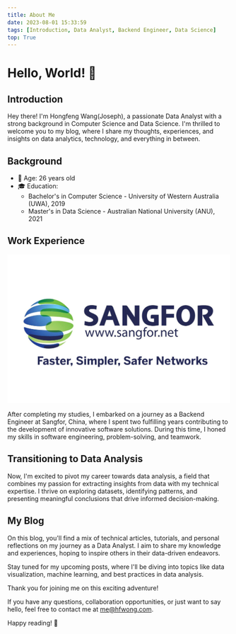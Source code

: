 ```yaml
---
title: About Me
date: 2023-08-01 15:33:59
tags: [Introduction, Data Analyst, Backend Engineer, Data Science]
top: True
---
```


# Hello, World! 👋

## Introduction

Hey there! I'm Hongfeng Wang(Joseph), a passionate Data Analyst with a strong background in Computer Science and Data Science. I'm thrilled to welcome you to my blog, where I share my thoughts, experiences, and insights on data analytics, technology, and everything in between.
<!-- more -->
## Background

- 🎂 Age: 26 years old
- 🎓 Education:
  - Bachelor's in Computer Science - University of Western Australia (UWA), 2019
  - Master's in Data Science - Australian National University (ANU), 2021

## Work Experience

![Work Experience](/images/sangfor-logo.jpeg)

After completing my studies, I embarked on a journey as a Backend Engineer at Sangfor, China, where I spent two fulfilling years contributing to the development of innovative software solutions. During this time, I honed my skills in software engineering, problem-solving, and teamwork.

## Transitioning to Data Analysis

Now, I'm excited to pivot my career towards data analysis, a field that combines my passion for extracting insights from data with my technical expertise. I thrive on exploring datasets, identifying patterns, and presenting meaningful conclusions that drive informed decision-making.

## My Blog

On this blog, you'll find a mix of technical articles, tutorials, and personal reflections on my journey as a Data Analyst. I aim to share my knowledge and experiences, hoping to inspire others in their data-driven endeavors.

Stay tuned for my upcoming posts, where I'll be diving into topics like data visualization, machine learning, and best practices in data analysis.

Thank you for joining me on this exciting adventure!

If you have any questions, collaboration opportunities, or just want to say hello, feel free to contact me at [me@hfwong.com](mailto:me@hfwong.com).

Happy reading! 🚀
